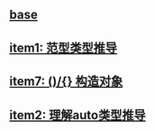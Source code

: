 ## [base](./base/README.md)

## [item1: 范型类型推导](./item1/README.md)

## [item7: ()/{} 构造对象](./item7/README.md)

## [item2: 理解auto类型推导](./item2/README.md)
